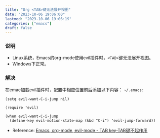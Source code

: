 ```yaml
---
title: "Org <TAB>键无法展开视图"
date: "2023-10-06 19:06:00"
lastmod: "2023-10-06 19:06:19"
categories: ["emacs"]
draft: false
---
```


### 说明

-   Linux系统，Emacs的org-mode使用evil插件时，`<TAB>`键无法展开视图。
-   Windows下正常。

### 解决

在emac加载evil插件时，配置中相应位置前后添加以下内容：
`~/.emacs`:

``` emacs-lisp
(setq evil-want-C-i-jump nil)

(require 'evil)

(when evil-want-C-i-jump
  (define-key evil-motion-state-map (kbd "C-i") 'evil-jump-forward))
```

-   Reference:
    [Emacs, org-mode, evil-mode - TAB key-TAB键不起作用](https://cloud.tencent.com/developer/ask/49797)